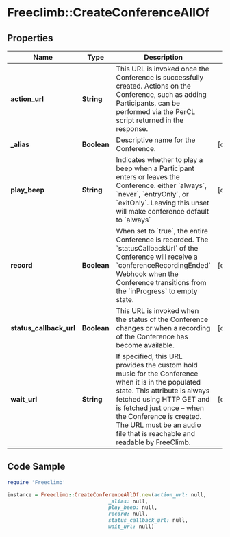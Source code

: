 # Freeclimb::CreateConferenceAllOf

## Properties

Name | Type | Description | Notes
------------ | ------------- | ------------- | -------------
**action_url** | **String** |  This URL is invoked once the Conference is successfully created. Actions on the Conference, such as adding Participants, can be performed via the PerCL script returned in the response.  | 
**_alias** | **Boolean** | Descriptive name for the Conference.  | [optional] 
**play_beep** | **String** | Indicates whether to play a beep when a Participant enters or leaves the Conference. either &#x60;always&#x60;, &#x60;never&#x60;, &#x60;entryOnly&#x60;, or &#x60;exitOnly&#x60;. Leaving this unset will make conference default to &#x60;always&#x60;  | [optional] 
**record** | **Boolean** | When set to &#x60;true&#x60;, the entire Conference is recorded. The &#x60;statusCallbackUrl&#x60; of the Conference will receive a &#x60;conferenceRecordingEnded&#x60; Webhook when the Conference transitions from the &#x60;inProgress&#x60; to empty state. | [optional] 
**status_callback_url** | **Boolean** | This URL is invoked when the status of the Conference changes or when a recording of the Conference has become available. | [optional] 
**wait_url** | **String** | If specified, this URL provides the custom hold music for the Conference when it is in the populated state. This attribute is always fetched using HTTP GET and is fetched just once – when the Conference is created. The URL must be an audio file that is reachable and readable by FreeClimb. | [optional] 

## Code Sample

```ruby
require 'Freeclimb'

instance = Freeclimb::CreateConferenceAllOf.new(action_url: null,
                                 _alias: null,
                                 play_beep: null,
                                 record: null,
                                 status_callback_url: null,
                                 wait_url: null)
```


